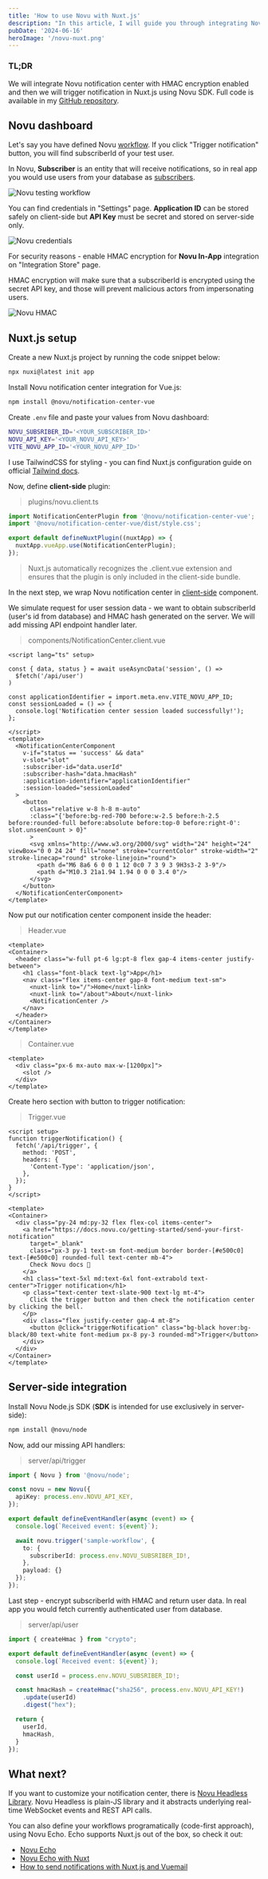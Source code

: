 ```yaml
---
title: 'How to use Novu with Nuxt.js'
description: "In this article, I will guide you through integrating Novu, an open source notification infrastructure, with Nuxt.js, the popular Vue.js framework."
pubDate: '2024-06-16'
heroImage: '/novu-nuxt.png'
---
```


### TL;DR

We will integrate Novu notification center with HMAC encryption enabled and then we will trigger notification in Nuxt.js using Novu SDK.
Full code is available in my [GitHub repository](https://github.com/michaldziuba03/novu-nuxt).

## Novu dashboard

Let's say you have defined Novu [workflow](https://docs.novu.co/workflows/notification-workflows). If you click "Trigger notification" button, you will find subscriberId of your test user.

In Novu, **Subscriber** is an entity that will receive notifications, so in real app you would use users from your database as [subscribers](https://docs.novu.co/subscribers/subscribers).

![Novu testing workflow](/novu-nuxt-test-workflow.png)

You can find credentials in "Settings" page. **Application ID** can be stored safely on client-side but **API Key** must be secret and stored on server-side only.

![Novu credentials](/novu-nuxt-credentials.png)

For security reasons - enable HMAC encryption for **Novu In-App** integration on "Integration Store" page.

HMAC encryption will make sure that a subscriberId is encrypted using the secret API key, and those will prevent malicious actors from impersonating users.

![Novu HMAC](/novu-nuxt-hmac.png)


## Nuxt.js setup

Create a new Nuxt.js project by running the code snippet below:

```sh
npx nuxi@latest init app
```

Install Novu notification center integration for Vue.js:

```sh
npm install @novu/notification-center-vue
```

Create `.env` file and paste your values from Novu dashboard:

```sh
NOVU_SUBSRIBER_ID='<YOUR_SUBSCRIBER_ID>'
NOVU_API_KEY='<YOUR_NOVU_API_KEY>'
VITE_NOVU_APP_ID='<YOUR_NOVU_APP_ID>'
```

I use TailwindCSS for styling - you can find Nuxt.js configuration guide on official [Tailwind docs](https://tailwindcss.com/docs/guides/nuxtjs).

Now, define **client-side** plugin:

> plugins/novu.client.ts

```ts
import NotificationCenterPlugin from '@novu/notification-center-vue';
import '@novu/notification-center-vue/dist/style.css';

export default defineNuxtPlugin((nuxtApp) => {
  nuxtApp.vueApp.use(NotificationCenterPlugin);
});
```

> Nuxt.js automatically recognizes the .client.vue extension and ensures that the plugin is only included in the client-side bundle.

In the next step, we wrap Novu notification center in [client-side](https://nuxt.com/docs/guide/directory-structure/components#client-components) component.

We simulate request for user session data - we want to obtain subscriberId (user's id from database) and HMAC hash generated on the server.
We will add missing API endpoint handler later.

> components/NotificationCenter.client.vue

```vue
<script lang="ts" setup>

const { data, status } = await useAsyncData('session', () =>
  $fetch('/api/user')
)

const applicationIdentifier = import.meta.env.VITE_NOVU_APP_ID;
const sessionLoaded = () => {
  console.log('Notification center session loaded successfully!');
};

</script>
<template>
  <NotificationCenterComponent
    v-if="status == 'success' && data"
    v-slot="slot"
    :subscriber-id="data.userId"
    :subscriber-hash="data.hmacHash"
    :application-identifier="applicationIdentifier"
    :session-loaded="sessionLoaded"
  >
    <button 
      class="relative w-8 h-8 m-auto"
      :class="{'before:bg-red-700 before:w-2.5 before:h-2.5 before:rounded-full before:absolute before:top-0 before:right-0': slot.unseenCount > 0}"
      >
      <svg xmlns="http://www.w3.org/2000/svg" width="24" height="24" viewBox="0 0 24 24" fill="none" stroke="currentColor" stroke-width="2" stroke-linecap="round" stroke-linejoin="round">
        <path d="M6 8a6 6 0 0 1 12 0c0 7 3 9 3 9H3s3-2 3-9"/>
        <path d="M10.3 21a1.94 1.94 0 0 0 3.4 0"/>
      </svg>
    </button>
  </NotificationCenterComponent>
</template>
```

Now put our notification center component inside the header:

> Header.vue
```vue
<template>
<Container>
  <header class="w-full pt-6 lg:pt-8 flex gap-4 items-center justify-between">
    <h1 class="font-black text-lg">App</h1>
    <nav class="flex items-center gap-8 font-medium text-sm">
      <nuxt-link to="/">Home</nuxt-link>
      <nuxt-link to="/about">About</nuxt-link>
      <NotificationCenter />
    </nav>
  </header>
</Container>
</template>
```

> Container.vue
```vue
<template>
  <div class="px-6 mx-auto max-w-[1200px]">
    <slot />
  </div>
</template>
```

Create hero section with button to trigger notification:

> Trigger.vue
```vue
<script setup>
function triggerNotification() {
  fetch('/api/trigger', {
    method: 'POST',
    headers: {
      'Content-Type': 'application/json',
    },
  });
}
</script>

<template>
<Container>
  <div class="py-24 md:py-32 flex flex-col items-center">
    <a href="https://docs.novu.co/getting-started/send-your-first-notification"
      target="_blank"
      class="px-3 py-1 text-sm font-medium border border-[#e500c0] text-[#e500c0] rounded-full text-center mb-4">
      Check Novu docs 🚀
    </a>
    <h1 class="text-5xl md:text-6xl font-extrabold text-center">Trigger notification</h1>
    <p class="text-center text-slate-900 text-lg mt-4">
      Click the trigger button and then check the notification center by clicking the bell.
    </p>
    <div class="flex justify-center gap-4 mt-8">
      <button @click="triggerNotification" class="bg-black hover:bg-black/80 text-white font-medium px-8 py-3 rounded-md">Trigger</button>
    </div>
  </div>
</Container>
</template>
```

## Server-side integration

Install Novu Node.js SDK (**SDK** is intended for use exclusively in server-side):

```sh
npm install @novu/node
```

Now, add our missing API handlers:

> server/api/trigger

```ts
import { Novu } from '@novu/node';

const novu = new Novu({
  apiKey: process.env.NOVU_API_KEY,
});

export default defineEventHandler(async (event) => {
  console.log(`Received event: ${event}`);

  await novu.trigger('sample-workflow', {
    to: {
      subscriberId: process.env.NOVU_SUBSRIBER_ID!,
    },
    payload: {}
  });
});
```

Last step - encrypt subscriberId with HMAC and return user data. In real app you would fetch currently authenticated user from database.

> server/api/user

```ts
import { createHmac } from "crypto";

export default defineEventHandler(async (event) => {
  console.log(`Received event: ${event}`);

  const userId = process.env.NOVU_SUBSRIBER_ID!;

  const hmacHash = createHmac("sha256", process.env.NOVU_API_KEY!)
    .update(userId)
    .digest("hex");

  return {
    userId,
    hmacHash,
  }
});
```

## What next?

If you want to customize your notification center, there is [Novu Headless Library](https://docs.novu.co/guides/headless-notification-center-guide). Novu Headless is plain-JS library and it abstracts underlying real-time WebSocket events and REST API calls.

You can also define your workflows programatically (code-first approach), using Novu Echo. Echo supports Nuxt.js out of the box, so check it out: 

- [Novu Echo](https://docs.novu.co/echo/quickstart)
- [Novu Echo with Nuxt](https://docs.novu.co/echo/sdk/frameworks/nuxt)
- [How to send notifications with Nuxt.js and Vuemail](https://docs.novu.co/guides/echo-guides/echo-nuxt-vuemail)
